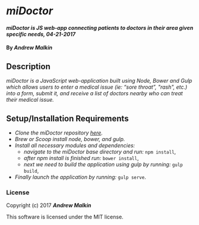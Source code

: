 # _miDoctor_

#### _miDoctor is JS web-app connecting patients to doctors in their area given specific needs, 04-21-2017_

#### By _**Andrew Malkin**_

## Description
_miDoctor is a JavaScript web-application built using Node, Bower and Gulp which allows users to enter a medical issue (ie: “sore throat”, "rash", etc.) into a form, submit it, and receive a list of doctors nearby who can treat their medical issue._


## Setup/Installation Requirements

* _Clone the miDoctor repository [here](https://github.com/ioitiki/miDoctor)._
* _Brew or Scoop install node, bower, and gulp._
* _Install all necessary modules and dependencies:_
    * _navigate to the miDoctor base directory and run:_ `npm install`,
    * _after npm install is finished run:_ `bower install`,
    * _next we need to build the application using gulp by running:_ `gulp build`,
* _Finally launch the application by running:_ `gulp serve`.


### License

Copyright (c) 2017 **_Andrew Malkin_**

This software is licensed under the MIT license.
